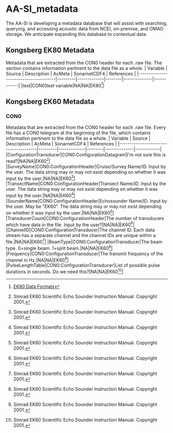 # AA-SI_metadata
The AA-SI is developing a metadata database that will assist with searching, querying, and accessing acoustic data from NCEI, on-premise, and OMAO storage. We anticipate expanding this database to contextual data.

## Kongsberg EK80 Metadata
Metadata that are extracted from the CON0 header for each .raw file. The <con0> section contains information pertinent to the data file as a whole.
| Variable                             | Source  | Description | AcMeta | SonarnetCDF4 | References |
|--------------------------------------|---------|-------------|--------|--------------|------------|
|test|CON0|test variable|NA|NA|EK80[^1]|
[^1]: [EK80 Data Formats](https://github.com/nmfs-ost/AA-SI_metadata/blob/main/ek80_interface_en_us_file-formats.pdf)  

## Kongsberg EK60 Metadata
### CON0
Metadata that are extracted from the CON0 header for each .raw file. Every file has a CON0 telegram at the beginning of the file, which contains information pertinent to the data file as a whole.
| Variable                             | Source  | Description | AcMeta | SonarnetCDF4 | References |
|--------------------------------------|---------|-------------|--------|--------------|------------|
|ConfigurationTransducer|CON0:ConfigurationDatagram|I'm not sure this is read?|NA|NA|EK60[^2]|
|SurveyName|CON0:ConfigurationHeader|Cruise/Survey Name/ID. Input by the user. The data string may or may not exist depending on whether it was input by the user.|NA|NA|EK60[^2]|
|TransectName|CON0:ConfigurationHeader|Transect Name/ID. Input by the user. The data string may or may not exist depending on whether it was input by the user.|NA|NA|EK60[^2]|
|SounderName|CON0:ConfigurationHeader|Echosounder Name/ID. Input by the user. May be "EK60". The data string may or may not exist depending on whether it was input by the user.|NA|NA|EK60[^2]|
|TransducerCount|CON0:ConfigurationHeader|The number of transducers which have data in the file. Input by the user?|NA|NA|EK60[^2]|
|ChannelID|CON0:ConfigurationTransducer|The channel ID. Each data stream has a separate channel and the channel IDs are unique within a file.|NA|NA|EK60[^2]|
|BeamType|CON0:ConfigurationTransducer|The beam type. 0=single beam. 1=split beam.|NA|NA|EK60[^2]|
|Frequency|CON0:ConfigurationTransducer|The transmit frequency of the channel in Hz.|NA|NA|EK60[^2]|
|PulseLengthTable|CON0:ConfigurationTransducer|List of possible pulse durations in seconds. Do we need this?|NA|NA|EK60[^2]|
[^2]: Simrad EK60 Scientific Echo Sounder Instruction Manual. Copyright 2001.
